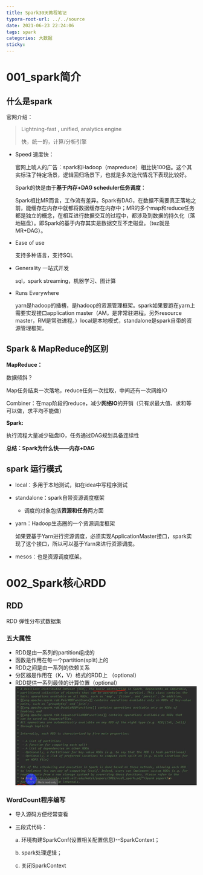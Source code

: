 ```yaml
---
title: Spark30天教程笔记
typora-root-url: ../../source
date: 2021-06-23 22:24:06
tags: spark
categories: 大数据
sticky:
---
```


# 001_spark简介

## 什么是spark

官网介绍：

> Lightning-fast , unified, analytics engine
>
> 快，统一的，计算/分析引擎

- Speed 速度快：

  官网上唬人的广告：spark和Hadoop（mapreduce）相比快100倍。这个其实标注了特定场景，逻辑回归场景下，也就是多次迭代情况下表现比较好。

  Spark的快是由于**基于内存+DAG scheduler任务调度**：

  Spark相比MR而言，工作流有差异。Spark有DAG，在数据不需要真正落地之前，能缓存在内存中就都将数据缓存在内存中；MR的多个map和reduce任务都是独立的概念，在相互进行数据交互的过程中，都涉及到数据的持久化（落地磁盘）。即Spark的基于内存其实是数据交互不走磁盘。（tez就是MR+DAG）。

- Ease of use

  支持多种语言，支持SQL

- Generality 一站式开发

  sql，spark streaming，机器学习、图计算

- Runs Everywhere

  yarn是hadoop的插槽，是hadoop的资源管理框架。spark如果要跑在yarn上需要实现接口application master（AM，是非常驻进程。另外resource master，RM是常驻进程。）local是本地模式，standalone是spark自带的资源管理框架。

## Spark & MapReduce的区别

**MapReduce：**

数据倾斜？

Map任务结束一次落地，reduce任务一次拉取，中间还有一次网络IO

Combiner：在map阶段的reduce，减少**网络IO**的开销（只有求最大值、求和等可以做，求平均不能做）

**Spark:**

执行流程大量减少磁盘IO，任务通过DAG规划具备连续性

**总结：Spark为什么快——内存+DAG**

## spark 运行模式

- local：多用于本地测试，如在idea中写程序测试

- standalone：spark自带资源调度框架

  - 调度的对象包括**资源和任务**两方面

- yarn：Hadoop生态圈的一个资源调度框架

  如果要基于Yarn进行资源调度，必须实现ApplicationMaster接口，spark实现了这个接口，所以可以基于Yarn来进行资源调度。

- mesos：也是资源调度框架。

# 002_Spark核心RDD

## RDD

RDD 弹性分布式数据集

### 五大属性

- RDD是由一系列的partition组成的
- 函数是作用在每一个partition(split)上的
- RDD之间是由一系列的依赖关系
- 分区器是作用在（K，V）格式的RDD上 （optional）
- RDD提供一系列最佳的计算位置（optional）![image-20210624204727728](/images/Spark30%E5%A4%A9%E6%95%99%E7%A8%8B%E7%AC%94%E8%AE%B0/image-20210624204727728-1624538851306.png)

### WordCount程序编写

- 导入源码方便经常查看

- 三段式代码：

  a. 环境构建SparkConf(设置相关配置信息)--SparkContext；

  b. spark处理逻辑；

  c. 关闭SparkContext















































